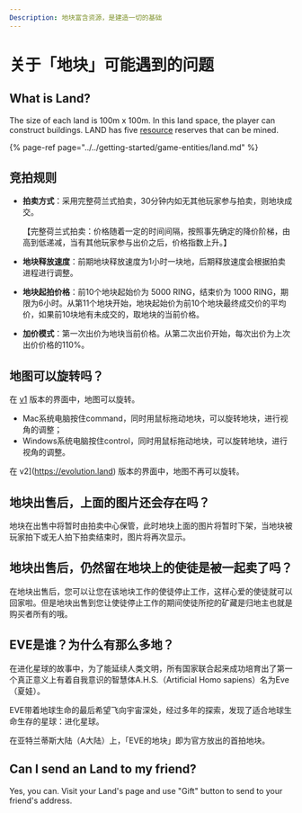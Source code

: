 ```yaml
---
Description: 地块富含资源，是建造一切的基础
---
```




# 关于「地块」可能遇到的问题

## What is Land?

The size of each land is 100m x 100m. In this land space, the player can construct buildings. LAND has five [resource](land-related.md) reserves that can be mined.

{% page-ref page="../../getting-started/game-entities/land.md" %}

## 竞拍规则

* **拍卖方式**：采用完整荷兰式拍卖，30分钟内如无其他玩家参与拍卖，则地块成交。

  【完整荷兰式拍卖：价格随着一定的时间间隔，按照事先确定的降价阶梯，由高到低递减，当有其他玩家参与出价之后，价格指数上升。】

* **地块释放速度**：前期地块释放速度为1小时一块地，后期释放速度会根据拍卖进程进行调整。
* **地块起拍价格**：前10个地块起始价为 5000 RING，结束价为 1000 RING，期限为6小时。从第11个地块开始，地块起始价为前10个地块最终成交价的平均价，如果前10块地有未成交的，取地块的当前价格。
* **加价模式**：第一次出价为地块当前价格。从第二次出价开始，每次出价为上次出价价格的110%。 

## 地图可以旋转吗？

在 [v1](https://v1.evolution.land) 版本的界面中，地图可以旋转。

- Mac系统电脑按住command，同时用鼠标拖动地块，可以旋转地块，进行视角的调整；
- Windows系统电脑按住control，同时用鼠标拖动地块，可以旋转地块，进行视角的调整。

在  v2](https://evolution.land) 版本的界面中，地图不再可以旋转。

## **地块出售后，上面的图片还会存在吗？**

地块在出售中将暂时由拍卖中心保管，此时地块上面的图片将暂时下架，当地块被玩家拍下或无人拍下拍卖结束时，图片将再次显示。

## **地块出售后，仍然留在地块上的使徒是被一起卖了吗？**

在地块出售后，您可以让您在该地块工作的使徒停止工作，这样心爱的使徒就可以回家啦。但是地块出售到您让使徒停止工作的期间使徒所挖的矿藏是归地主也就是购买者所有的哦。

## **EVE是谁？为什么有那么多地？**

在进化星球的故事中，为了能延续人类文明，所有国家联合起来成功培育出了第一个真正意义上有着自我意识的智慧体A.H.S.（Artificial Homo sapiens）名为Eve（夏娃）。

EVE带着地球生命的最后希望飞向宇宙深处，经过多年的探索，发现了适合地球生命生存的星球：进化星球。

在亚特兰蒂斯大陆（A大陆）上，「EVE的地块」即为官方放出的首拍地块。

## Can I send an Land to my friend?

Yes, you can. Visit your Land's page and use "Gift" button to send to your friend's address.

